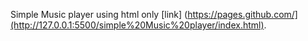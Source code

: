 Simple Music player using html only  [link] (https://pages.github.com/](http://127.0.0.1:5500/simple%20Music%20player/index.html).
